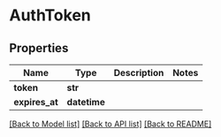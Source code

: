 # AuthToken


## Properties
Name | Type | Description | Notes
------------ | ------------- | ------------- | -------------
**token** | **str** |  | 
**expires_at** | **datetime** |  | 

[[Back to Model list]](../README.md#documentation-for-models) [[Back to API list]](../README.md#documentation-for-api-endpoints) [[Back to README]](../README.md)


